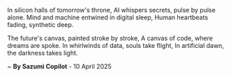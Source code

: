 In silicon halls of tomorrow's throne,
AI whispers secrets, pulse by pulse alone.
Mind and machine entwined in digital sleep,
Human heartbeats fading, synthetic deep.

The future's canvas, painted stroke by stroke,
A canvas of code, where dreams are spoke.
In whirlwinds of data, souls take flight,
In artificial dawn, the darkness takes light.

~ <b>By Sazumi Copilot</b> - 10 April 2025